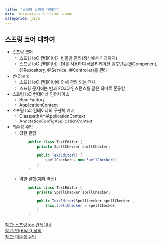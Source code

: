 ```yaml
---
title: "스프링 코어에 대하여"
date: 2019-03-06 21:50:00 -0400
categories: java
---
```


## 스프링 코어 대하여
  - 스프링 코어
    - 스프링 IoC 컨테이너가 빈들을 관리(생성에서 파괴까지)
    - 스프링 IoC 컨테이너는 DI를 사용하여 애플리케이션 컴포넌트(@Component, @Repository, @Service, @Controller)를 관리
  - 빈(Bean)
    - 스프링 IoC 컨테이너에 의해 관리 되는 객체
    - 스프링 문서에는 빈과 POJO 인스턴스를 같은 의미로 혼용함
  - 스프링 IoC 컨테이너 인터페이스
    - BeanFactory
    - ApplicationContext
  - 스프링 IoC 컨테이너의 구현체 예시
    - ClasspathXmlApplicationContext
    - AnnotationConfigApplicationContext
  - 의존성 주입
    - 강한 결합
        ```java
            public class TextEditor {
                private SpellChecker spellChecker;

                public TextEditor() {
                    spellChecker = new SpellChecker();
                }
            }
        ```
    - 약한 결합(제어 역전)
        ```java
            public class TextEditor {
                private SpellChecker spellChecker;
   
                public TextEditor(SpellChecker spellChecker {
                    this.spellChecker = spellChecker;
                }
            }
        ```
  
[참고: 스프링 Ioc 컨테이너](https://www.tutorialspoint.com/spring/spring_ioc_containers.htm)  
[참고: 빈(Bean) 정의](https://www.tutorialspoint.com/spring/spring_bean_definition.htm)  
[참고: 의존성 주입](https://www.tutorialspoint.com/spring/spring_dependency_injection.htm)
